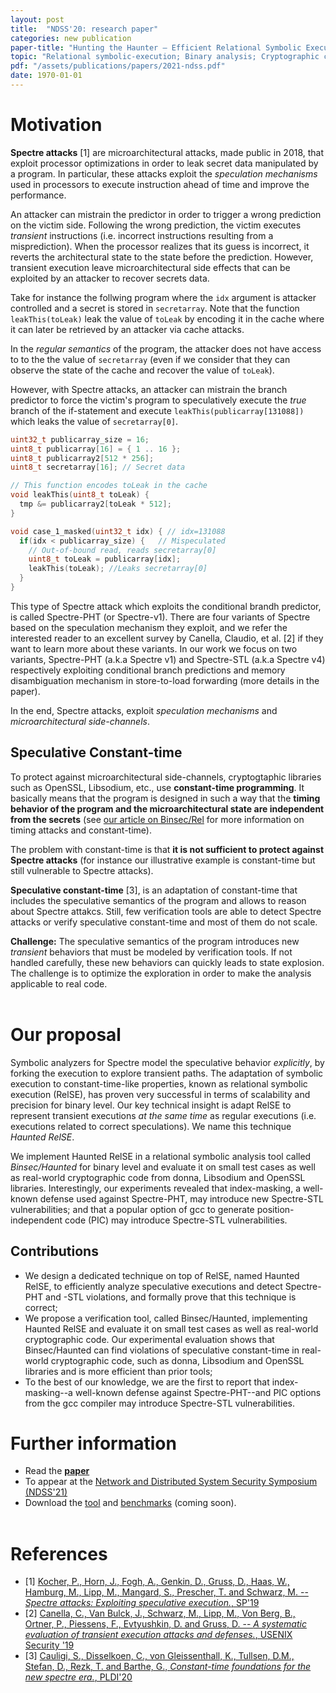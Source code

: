 ```yaml
---
layout: post
title:  "NDSS'20: research paper"
categories: new publication
paper-title: "Hunting the Haunter — Efficient Relational Symbolic Execution for Spectre with Haunted RelSE"
topic: "Relational symbolic-execution; Binary analysis; Cryptographic constant-time; Spectre attacks"
pdf: "/assets/publications/papers/2021-ndss.pdf"
date: 1970-01-01
---
```


# Motivation
**Spectre attacks** [1] are microarchitectural attacks, made public in
2018, that exploit processor optimizations in order to leak secret
data manipulated by a program. In particular, these attacks exploit
the *speculation mechanisms* used in processors to execute instruction
ahead of time and improve the performance.

An attacker can mistrain the predictor in order to trigger a wrong
prediction on the victim side. Following the wrong prediction, the
victim executes *transient* instructions (i.e. incorrect instructions
resulting from a misprediction). When the processor realizes that its
guess is incorrect, it reverts the architectural state to the state
before the prediction. However, transient execution leave
microarchitectural side effects that can be exploited by an attacker
to recover secrets data.

Take for instance the follwing program where the `idx` argument is
attacker controlled and a secret is stored in `secretarray`. Note that
the function `leakThis(toLeak)` leak the value of `toLeak` by encoding
it in the cache where it can later be retrieved by an attacker via
cache attacks.

In the *regular semantics* of the program, the attacker does not have
access to to the the value of `secretarray` (even if we consider that
they can observe the state of the cache and recover the value of
`toLeak`).

However, with Spectre attacks, an attacker can mistrain the branch
predictor to force the victim's program to speculatively execute the
*true* branch of the if-statement and execute
`leakThis(publicarray[131088])` which leaks the value of
`secretarray[0]`.

``` c
uint32_t publicarray_size = 16;
uint8_t publicarray[16] = { 1 .. 16 };
uint8_t publicarray2[512 * 256];
uint8_t secretarray[16]; // Secret data

// This function encodes toLeak in the cache
void leakThis(uint8_t toLeak) {
  tmp &= publicarray2[toLeak * 512];
}

void case_1_masked(uint32_t idx) { // idx=131088
  if(idx < publicarray_size) {   // Mispeculated
    // Out-of-bound read, reads secretarray[0]
    uint8_t toLeak = publicarray[idx];
    leakThis(toLeak); //Leaks secretarray[0]
  }
}
```

This type of Spectre attack which exploits the conditional brandh
predictor, is called Spectre-PHT (or Spectre-v1). There are four
variants of Spectre based on the speculation mechanism they exploit,
and we refer the interested reader to an excellent survey by Canella,
Claudio, et al. [2] if they want to learn more about these variants.
In our work we focus on two variants, Spectre-PHT (a.k.a Spectre v1)
and Spectre-STL (a.k.a Spectre v4) respectively exploiting conditional
branch predictions and memory disambiguation mechanism in
store-to-load forwarding (more details in the paper).

In the end, Spectre attacks, exploit *speculation mechanisms* and
*microarchitectural side-channels*.

## Speculative Constant-time
To protect against microarchitectural side-channels, cryptogtaphic
libraries such as OpenSSL, Libsodium, etc., use **constant-time
programming**.  It basically means that the program is designed in
such a way that the **timing behavior of the program and the
microarchitectural state are independent from the secrets** (see [our
article on
Binsec/Rel](/new/publication/2020/05/18/s&p20.html)
for more information on timing attacks and constant-time).

The problem with constant-time is that **it is not sufficient to
protect against Spectre attacks** (for instance our illustrative
example is constant-time but still vulnerable to Spectre attacks).

**Speculative constant-time** [3], is an adaptation of constant-time
that includes the speculative semantics of the program and allows to
reason about Spectre attakcs. Still, few verification tools are able
to detect Spectre attacks or verify speculative constant-time and most
of them do not scale.

**Challenge:** The speculative semantics of the program introduces new
*transient* behaviors that must be modeled by verification tools. If
not handled carefully, these new behaviors can quickly leads to state
explosion. The challenge is to optimize the exploration in order to
make the analysis applicable to real code.
<br/><br/>

# Our proposal
Symbolic analyzers for Spectre model the speculative behavior
*explicitly*, by forking the execution to explore transient paths.
The adaptation of symbolic execution to constant-time-like properties,
known as relational symbolic execution (RelSE), has proven very
successful in terms of scalability and precision for binary level.
Our key technical insight is adapt RelSE to represent transient
executions *at the same time* as regular executions (i.e. executions
related to correct speculations). We name this technique *Haunted
RelSE*.

We implement Haunted RelSE in a relational symbolic analysis tool
called *Binsec/Haunted* for binary level and evaluate it on small test
cases as well as real-world cryptographic code from donna, Libsodium
and OpenSSL libraries. Interestingly, our experiments revealed that
index-masking, a well-known defense used against Spectre-PHT, may
introduce new Spectre-STL vulnerabilities; and that a popular option
of gcc to generate position-independent code (PIC) may introduce
Spectre-STL vulnerabilities.

## Contributions
- We design a dedicated technique on top of RelSE, named Haunted
  RelSE, to efficiently analyze speculative executions and detect
  Spectre-PHT and -STL violations, and formally prove that this
  technique is correct;
- We propose a verification tool, called Binsec/Haunted, implementing
  Haunted RelSE and evaluate it on small test cases as well as
  real-world cryptographic code. Our experimental evaluation shows
  that Binsec/Haunted can find violations of speculative constant-time
  in real-world cryptographic code, such as donna, Libsodium and
  OpenSSL libraries and is more efficient than prior tools;
- To the best of our knowledge, we are the first to report that
  index-masking--a well-known defense against Spectre-PHT--and PIC
  options from the gcc compiler may introduce Spectre-STL
  vulnerabilities.

# Further information
- Read the
  [**paper**](/assets/publications/papers/2021-ndss.pdf)
- To appear at the [Network and Distributed System Security Symposium
  (NDSS'21)](https://www.ndss-symposium.org/ndss2021/)
- Download the [tool](https://github.com/binsec/haunted) and
[benchmarks](https://github.com/binsec/haunted_bench) (coming soon).
<br/><br/>

# References
- \[1\] [Kocher, P., Horn, J., Fogh, A., Genkin, D., Gruss, D., Haas,
  W., Hamburg, M., Lipp, M., Mangard, S., Prescher, T. and Schwarz,
  M. -- *Spectre attacks: Exploiting speculative execution.*,
  SP'19](https://ieeexplore.ieee.org/stamp/stamp.jsp?arnumber=8835233)
- \[2\] [Canella, C., Van Bulck, J., Schwarz, M., Lipp, M., Von Berg,
  B., Ortner, P., Piessens, F., Evtyushkin, D. and Gruss, D. -- *A
  systematic evaluation of transient execution attacks and defenses.*,
  USENIX Security
  '19](https://www.usenix.org/system/files/sec19-canella.pdf)
- \[3\] [Cauligi, S., Disselkoen, C., von Gleissenthall, K., Tullsen,
  D.M., Stefan, D., Rezk, T. and Barthe, G., *Constant-time
  foundations for the new spectre era.*,
  PLDI'20](http://cseweb.ucsd.edu/~dstefan/pubs/cauligi:2020:ct-foundations.pdf)
